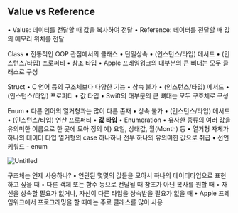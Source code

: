 ## **Value vs Reference**
• Value: 데이터를 전달할 때 값을 복사하여 전달
• Reference: 데이터를 전달할 때 값의 메모리 위치를 전달

Class
• 전통적인 OOP 관점에서의 클래스
• 단일상속
• (인스턴스/타입) 메서드
• (인스턴스/타입) 프로퍼티
• 참조 타입
• Apple 프레임워크의 대부분의 큰 뼈대는 모두 클래스로 구성

Struct
• C 언어 등의 구조체보다 다양한 기능
• 상속 불가
• (인스턴스/타입) 메서드
• (인스턴스/타입) 프로퍼티
• 값 타입
• Swift의 대부분의 큰 뼈대는 모두 구조체로 구성

Enum
• 다른 언어의 열거형과는 많이 다른 존재
• 상속 불가
• (인스턴스/타입) 메서드
• (인스턴스/타입) 연산 프로퍼티
• **값 타입**
• Enumeration
• 유사한 종류의 여러 값을 유의미한 이름으로 한 곳에 모아 정의
예) 요일, 상태값, 월(Month) 등
• 열거형 자체가 하나의 데이터 타입
열거형의 case 하나하나 전부 하나의 유의미한 값으로 취급
• 선언 키워드 - enum

![Untitled](https://s3-us-west-2.amazonaws.com/secure.notion-static.com/cf31ea90-4f0e-43ba-bf63-4da7e3ab0768/Untitled.png)

구조체는 언제 사용하나?
• 연관된 몇몇의 값들을 모아서
하나의 데이터타입으로 표현하고 싶을 때
• 다른 객체 또는 함수 등으로 전달될 때
참조가 아닌 복사를 원할 때
• 자신을 상속할 필요가 없거나,
자신이 다른 타입을 상속받을 필요가 없을 때
• Apple 프레임워크에서 프로그래밍을 할 때에는 주로 클래스를 많이 사용
